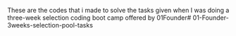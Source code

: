 These are the codes that i made to solve the tasks given when I was doing a three-week selection coding boot camp offered by 01Founder# 01-Founder-3weeks-selection-pool-tasks
